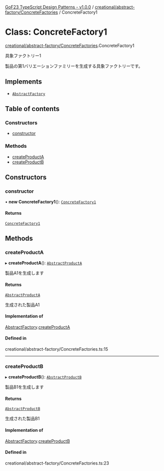 [GoF23 TypeScript Design Patterns - v1.0.0](../README.md) / [creational/abstract-factory/ConcreteFactories](../modules/creational_abstract_factory_ConcreteFactories.md) / ConcreteFactory1

# Class: ConcreteFactory1

[creational/abstract-factory/ConcreteFactories](../modules/creational_abstract_factory_ConcreteFactories.md).ConcreteFactory1

具象ファクトリー1

製品の第1バリエーションファミリーを生成する具象ファクトリーです。

## Implements

- [`AbstractFactory`](../interfaces/creational_abstract_factory_AbstractFactory.AbstractFactory.md)

## Table of contents

### Constructors

- [constructor](creational_abstract_factory_ConcreteFactories.ConcreteFactory1.md#constructor)

### Methods

- [createProductA](creational_abstract_factory_ConcreteFactories.ConcreteFactory1.md#createproducta)
- [createProductB](creational_abstract_factory_ConcreteFactories.ConcreteFactory1.md#createproductb)

## Constructors

### constructor

• **new ConcreteFactory1**(): [`ConcreteFactory1`](creational_abstract_factory_ConcreteFactories.ConcreteFactory1.md)

#### Returns

[`ConcreteFactory1`](creational_abstract_factory_ConcreteFactories.ConcreteFactory1.md)

## Methods

### createProductA

▸ **createProductA**(): [`AbstractProductA`](../interfaces/creational_abstract_factory_AbstractProducts.AbstractProductA.md)

製品A1を生成します

#### Returns

[`AbstractProductA`](../interfaces/creational_abstract_factory_AbstractProducts.AbstractProductA.md)

生成された製品A1

#### Implementation of

[AbstractFactory](../interfaces/creational_abstract_factory_AbstractFactory.AbstractFactory.md).[createProductA](../interfaces/creational_abstract_factory_AbstractFactory.AbstractFactory.md#createproducta)

#### Defined in

creational/abstract-factory/ConcreteFactories.ts:15

___

### createProductB

▸ **createProductB**(): [`AbstractProductB`](../interfaces/creational_abstract_factory_AbstractProducts.AbstractProductB.md)

製品B1を生成します

#### Returns

[`AbstractProductB`](../interfaces/creational_abstract_factory_AbstractProducts.AbstractProductB.md)

生成された製品B1

#### Implementation of

[AbstractFactory](../interfaces/creational_abstract_factory_AbstractFactory.AbstractFactory.md).[createProductB](../interfaces/creational_abstract_factory_AbstractFactory.AbstractFactory.md#createproductb)

#### Defined in

creational/abstract-factory/ConcreteFactories.ts:23
